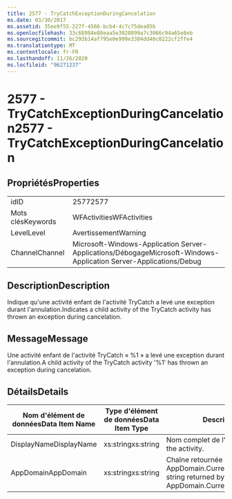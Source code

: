 ```yaml
---
title: 2577 - TryCatchExceptionDuringCancelation
ms.date: 03/30/2017
ms.assetid: 35ee9f55-227f-4566-bcb4-4c7c75dea85b
ms.openlocfilehash: 33c68984e88eaa5e3028899a7c3066c94a65e8eb
ms.sourcegitcommit: bc293b14af795e0e999e3304dd40c0222cf2ffe4
ms.translationtype: MT
ms.contentlocale: fr-FR
ms.lasthandoff: 11/26/2020
ms.locfileid: "96271237"
---
```

# <a name="2577---trycatchexceptionduringcancelation"></a><span data-ttu-id="2ce7b-102">2577 - TryCatchExceptionDuringCancelation</span><span class="sxs-lookup"><span data-stu-id="2ce7b-102">2577 - TryCatchExceptionDuringCancelation</span></span>

## <a name="properties"></a><span data-ttu-id="2ce7b-103">Propriétés</span><span class="sxs-lookup"><span data-stu-id="2ce7b-103">Properties</span></span>  
  
|||  
|-|-|  
|<span data-ttu-id="2ce7b-104">id</span><span class="sxs-lookup"><span data-stu-id="2ce7b-104">ID</span></span>|<span data-ttu-id="2ce7b-105">2577</span><span class="sxs-lookup"><span data-stu-id="2ce7b-105">2577</span></span>|  
|<span data-ttu-id="2ce7b-106">Mots clés</span><span class="sxs-lookup"><span data-stu-id="2ce7b-106">Keywords</span></span>|<span data-ttu-id="2ce7b-107">WFActivities</span><span class="sxs-lookup"><span data-stu-id="2ce7b-107">WFActivities</span></span>|  
|<span data-ttu-id="2ce7b-108">Level</span><span class="sxs-lookup"><span data-stu-id="2ce7b-108">Level</span></span>|<span data-ttu-id="2ce7b-109">Avertissement</span><span class="sxs-lookup"><span data-stu-id="2ce7b-109">Warning</span></span>|  
|<span data-ttu-id="2ce7b-110">Channel</span><span class="sxs-lookup"><span data-stu-id="2ce7b-110">Channel</span></span>|<span data-ttu-id="2ce7b-111">Microsoft-Windows-Application Server-Applications/Débogage</span><span class="sxs-lookup"><span data-stu-id="2ce7b-111">Microsoft-Windows-Application Server-Applications/Debug</span></span>|  
  
## <a name="description"></a><span data-ttu-id="2ce7b-112">Description</span><span class="sxs-lookup"><span data-stu-id="2ce7b-112">Description</span></span>  

 <span data-ttu-id="2ce7b-113">Indique qu'une activité enfant de l'activité TryCatch a levé une exception durant l'annulation.</span><span class="sxs-lookup"><span data-stu-id="2ce7b-113">Indicates a child activity of the TryCatch activity has thrown an exception during cancelation.</span></span>  
  
## <a name="message"></a><span data-ttu-id="2ce7b-114">Message</span><span class="sxs-lookup"><span data-stu-id="2ce7b-114">Message</span></span>  

 <span data-ttu-id="2ce7b-115">Une activité enfant de l'activité TryCatch « %1 » a levé une exception durant l'annulation.</span><span class="sxs-lookup"><span data-stu-id="2ce7b-115">A child activity of the TryCatch activity '%1' has thrown an exception during cancelation.</span></span>  
  
## <a name="details"></a><span data-ttu-id="2ce7b-116">Détails</span><span class="sxs-lookup"><span data-stu-id="2ce7b-116">Details</span></span>  
  
|<span data-ttu-id="2ce7b-117">Nom d'élément de données</span><span class="sxs-lookup"><span data-stu-id="2ce7b-117">Data Item Name</span></span>|<span data-ttu-id="2ce7b-118">Type d'élément de données</span><span class="sxs-lookup"><span data-stu-id="2ce7b-118">Data Item Type</span></span>|<span data-ttu-id="2ce7b-119">Description</span><span class="sxs-lookup"><span data-stu-id="2ce7b-119">Description</span></span>|  
|--------------------|--------------------|-----------------|  
|<span data-ttu-id="2ce7b-120">DisplayName</span><span class="sxs-lookup"><span data-stu-id="2ce7b-120">DisplayName</span></span>|<span data-ttu-id="2ce7b-121">xs:string</span><span class="sxs-lookup"><span data-stu-id="2ce7b-121">xs:string</span></span>|<span data-ttu-id="2ce7b-122">Nom complet de l'activité.</span><span class="sxs-lookup"><span data-stu-id="2ce7b-122">The display name of the activity.</span></span>|  
|<span data-ttu-id="2ce7b-123">AppDomain</span><span class="sxs-lookup"><span data-stu-id="2ce7b-123">AppDomain</span></span>|<span data-ttu-id="2ce7b-124">xs:string</span><span class="sxs-lookup"><span data-stu-id="2ce7b-124">xs:string</span></span>|<span data-ttu-id="2ce7b-125">Chaîne retournée par AppDomain.CurrentDomain.FriendlyName.</span><span class="sxs-lookup"><span data-stu-id="2ce7b-125">The string returned by AppDomain.CurrentDomain.FriendlyName.</span></span>|
